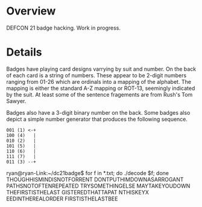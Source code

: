 Overview
========

DEFCON 21 badge hacking.  Work in progress.

Details
=======
Badges have playing card designs varrying by suit and number.  On the
back of each card is a string of numbers.  These appear to be 2-digit
numbers ranging from 01-26 which are ordinals into a mapping of
the alphabet.  The mapping is either the standard A-Z mapping or ROT-13,
seemingly indicated by the suit.  At least some of the sentence
fragements are from Rush's Tom Sawyer.

Badges also have a 3-digit binary number on the back.  Some badges also
depict a simple number generator that produces the following sequence.

    001 (1) <-+
    100 (4)   |
    010 (2)   |
    101 (5)   |
    110 (6)   |
    111 (7)   |
    011 (3) --+


ryan@ryan-Link:~/dc21badge$ for f in *.txt; do ./decode $f; done
THOUGHHISMINDISNOTFORRENT
DONTPUTHIMDOWNASARROGANT
PATHSNOTOFTENREPEATED
TRYSOMETHINGELSE
MAYTAKEYOUDOWN
THEFIRSTISTHELAST
GISTEREDTHATTAPAT
NTHISKEYX
EEDINTHEREALORDER
FIRSTISTHELASTBEE

